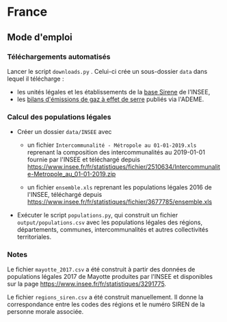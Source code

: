 # France

## Mode d'emploi

### Téléchargements automatisés

Lancer le script `downloads.py` . Celui-ci crée un sous-dossier `data` dans lequel il télécharge :
* les unités légales et les établissements de la [base Sirene](https://www.data.gouv.fr/fr/datasets/base-sirene-des-entreprises-et-de-leurs-etablissements-siren-siret/) de l'INSEE,
* les [bilans d'émissions de gaz à effet de serre](https://www.data.gouv.fr/fr/datasets/bilans-demissions-de-ges-publies-sur-le-site-de-lademe-1/) publiés via l'ADEME.

### Calcul des populations légales

* Créer un dossier `data/INSEE` avec

  * un fichier `Intercommunalité - Métropole au 01-01-2019.xls` reprenant la composition des intercommunalités au 2019-01-01
fournie par l'INSEE et téléchargé depuis
https://www.insee.fr/fr/statistiques/fichier/2510634/Intercommunalite-Metropole_au_01-01-2019.zip

  * un fichier `ensemble.xls` reprenant les populations légales 2016 de l'INSEE, téléchargé depuis
https://www.insee.fr/fr/statistiques/fichier/3677785/ensemble.xls

* Exécuter le script `populations.py`, qui construit un fichier `output/populations.csv` avec les populations légales des régions, départements, communes, intercommunalités et autres collectivités territoriales.

### Notes 

Le fichier `mayotte_2017.csv` a été construit à partir des données de populations légales 2017 de Mayotte produites par l'INSEE et disponibles sur la page https://www.insee.fr/fr/statistiques/3291775.

Le fichier `regions_siren.csv` a été construit manuellement. Il donne la correspondance entre les codes des régions et le numéro SIREN de la personne morale associée.